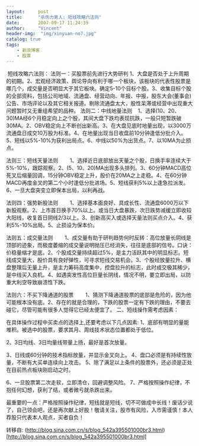 ```yaml
---
layout:     post
title:      "杀伤力男人: 短线攻略六法则"
date:       2007-09-17 11:24:39
author:     "Vincent"
header-img:  "img/xinyuan-no7.jpg"
catalog: true
tags:
    - 新浪博客
    - 股票
---
```



 短线攻略六法则：
法则一：买股票前先进行大势研判
 1、大盘是否处于上升周期的初期。2、宏观经济政策、舆论导向有利于哪一个板块，该板块的代表性股票是哪几个，成交量是否明显大于其它板块。确定5-10个目标个股。3、收集目标个股的全部资料，包括公司地域、流通盘、经营动向、年报、中报，股东大会(董事会)公告、市场评论以及其它相关报道。剔除流通盘太大，股性呆滞或经营中出现重大问题暂时又无重组希望的品种。
法则二：中线地量法则
  
1、选择(10、20、30)MA经6个月稳定向上之个股，其间大盘下跌均表现抗跌，一般只短暂跌破30MA。2、OBV稳定向上不断创出新高。3、在大盘见底时地量出现，以3000万流通盘日成交10万股为标准。4、在地量出现当日收盘前10分钟逢低分批介入。5、短线以5%-10%为获利出局点。6、中线以50%为出货点。7、以10MA为止损点。

法则三：短线天量法则
　　1、选择近日底部放出天量之个股，日换手率连续大于5%-10%，跟踪观察。2、(5、10、20)MA出现多头排列。3、60分钟MACD高位死叉后缩量回调，15分钟OBV稳定上升，股价在20MA之上走稳。4、在60分钟MACD再度金叉的第二个小时逢低分批进场。5、短线获利5%以上逢急拉派发。6、一旦大盘突变立即保本出局，以利再战。

法则四：强势新股法则
　　1、选择基本面良好、具成长性、流通盘6000万以下新股观察。2、上市首日换手70%以上。或当日大盘暴跌，次日跌势减缓立即收较大阳线，收复首日阴线2/3以上。3、创新高买入或选择天量法则买点介入。4、获利5%-10%出局。5、止损设为保本价。

法则五：成交量法则
　　1、成交量有助于研判趋势何时反转：高位放量长阴线是顶部的迹象，而极度萎缩的成交量说明抛压已经消失，往往是底部的信号。口诀：价稳量缩才是底。2、个股成交量持续超过5%，是主力活跃其中的明显标志。短线成交量大，股价具有良好弹性，可寻求短线交易机会。3、个股经放量拉升、横盘整理后无量上升，是主力筹码高度集中，控盘拉升的标志，此时成交极其稀少，是中线买入良机。4、如遇突发性高位巨量长阴线，情况不明，要立即出局，以防重大利空导致崩溃性下跌。

法则六：不买下降通道的股票
　　1、猜测下降通道股票的底部是危险的，因为他可能根本没有底。2、存在的就是合理的，下跌的股票一定有下跌的理由，不要去碰它，尽管可能有很多人觉得它已经太便宜了。
二、短线操作需考虑因素：

在具体操作过程中买卖点的选择上,还要考虑以下几点因素:
1、底部有明显的量能堆积。被选中的股票，要求其月、周线技术状态位置都处于低位。

2、3日均线、3日均量线带量上扬，最好是首次放量。

3、日线或60分钟的技术指标放量，并显示金叉向上。
4、盘口必须是有持续性放量，不断有大买单连续向上攻击。
5、除了满足以上条件的股票外，还必须是正处在目前热点板块刚启动之时。

6、一旦股票第二次走软，立即清仓，回避调整风险。
7、严格按照操作纪律，不抱任何幻想，获利了结，或者微亏就杀跌出来。

最重要的一点：严格按照操作纪律，短线就是短线，切不可做成中长线！废话少说了，自己领会吧，还是再次献上好股！敬请关注，股市有风险，入市需谨慎！本人荐股只代表本人观点，买者自负！






转移自: (http://blog.sina.com.cn/s/blog_542a395501000br3.html)[http://blog.sina.com.cn/s/blog_542a395501000br3.html]